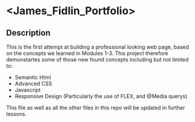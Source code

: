 # <James_Fidlin_Portfolio>

## Description

This is the first attempt at building a professional looking web page, based on the concepts we learned in Modules 1-3. This project therefore demonstartes some of those new found concepts including but not limited to:

- Semantic Html
- Advanced CSS
- Javascript 
- Responsive Design (Particularly the use of FLEX, and @Media querys)

This file as well as all the other files in this repo will be updated in further lessons.
